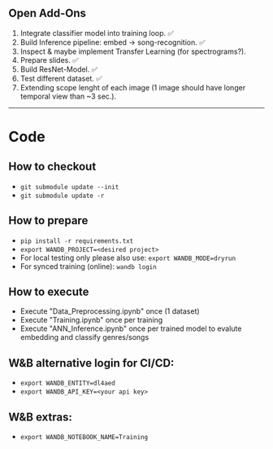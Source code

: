 ## Open Add-Ons

1. Integrate classifier model into training loop. ✅ 
2. Build Inference pipeline: embed -> song-recognition. ✅ 
3. Inspect & maybe implement Transfer Learning (for spectrograms?).
4. Prepare slides. ✅ 
5. Build ResNet-Model. ✅ 
6. Test different dataset. ✅
7. Extending scope lenght of each image (1 image should have longer temporal view than ~3 sec.).

----

# Code

## How to checkout
* ```git submodule update --init```
* ```git submodule update -r```

## How to prepare
* ```pip install -r requirements.txt```
* ```export WANDB_PROJECT=<desired project>```
* For local testing only please also use:
 ```export WANDB_MODE=dryrun```
* For synced training (online):
 ```wandb login```

## How to execute
* Execute "Data_Preprocessing.ipynb" once (1 dataset)
* Execute "Training.ipynb" once per training
* Execute "ANN_Inference.ipynb" once per trained model to evalute embedding and classify genres/songs

## W&B alternative login for CI/CD:
* ```export WANDB_ENTITY=dl4aed```
* ```export WANDB_API_KEY=<your api key>```

## W&B extras:
* ```export WANDB_NOTEBOOK_NAME=Training```
